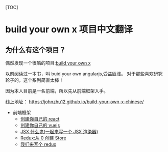 [TOC]

# build your own x 项目中文翻译

## 为什么有这个项目？

偶然发现一个很酷的项目:[build your own x](https://github.com/danistefanovic/build-your-own-x/blob/master/README.md)

以前阅读过一本书，叫 buid your own angularjs,受益匪浅。
对于那些喜欢研究轮子的，这个系列简直太棒！

因为本人目前是一名前端，所以先从前端框架入手。

线上地址： https://johnzhu12.github.io/build-your-own-x-chinese/

- 前端框架
  - [创建你自己的 react](./前端框架/创建你自己的react/创建你自己的react.md)
  - [创建你自己的 vuejs](./前端框架/创建你自己的vuejs/创建你自己的vuejs.md)
  - [JSX 什么鬼(一起来写一个 JSX 渲染器)](./前端框架/JSXWTH.md)
  - [Redux:从 0 创建 Store](./前端框架/Redux:从0创建Store.md)
  - [我们来写个 redux](./前端框架/我们来写个redux.md)
